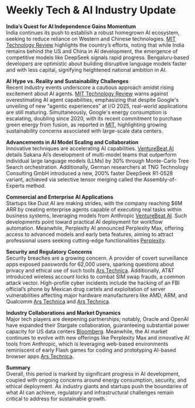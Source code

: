 # Weekly Tech & AI Industry Update

**India’s Quest for AI Independence Gains Momentum**  
India continues its push to establish a robust homegrown AI ecosystem, seeking to reduce reliance on Western and Chinese technologies. [MIT Technology Review](https://www.technologyreview.com/2025/07/04/1119711/the-download-indias-ai-independence-and-predicting-future-epidemics/) highlights the country’s efforts, noting that while India remains behind the US and China in AI development, the emergence of competitive models like DeepSeek signals rapid progress. Bengaluru-based developers are optimistic about building disruptive language models faster and with less capital, signifying heightened national ambition in AI.

**AI Hype vs. Reality and Sustainability Challenges**  
Recent industry events underscore a cautious approach amidst rising excitement about AI agents. [MIT Technology Review](https://www.technologyreview.com/2025/07/03/1119682/the-download-ai-agents-hype-and-googles-electricity-plans/) warns against overestimating AI agent capabilities, emphasizing that despite Google's unveiling of new “agentic experiences” at I/O 2025, real-world applications are still maturing. Simultaneously, Google's energy consumption is escalating, doubling since 2020, with its recent commitment to purchase green energy from fusion, as reported in [MIT](https://www.technologyreview.com/2025/07/03/1119627/google-electricity-fusion-ai/), highlighting growing sustainability concerns associated with large-scale data centers.

**Advancements in AI Model Scaling and Collaboration**  
Innovative techniques are accelerating AI capabilities. [VentureBeat AI](https://venturebeat.com/ai/sakana-ais-treequest-deploy-multi-model-teams-that-outperform-individual-llms-by-30/) details Sakana AI’s development of multi-model teams that outperform individual large language models (LLMs) by 30% through Monte-Carlo Tree Search orchestration. Additionally, German researchers at TNG Technology Consulting GmbH introduced a new, 200% faster DeepSeek R1-0528 variant, achieved via selective tensor merging called the Assembly-of-Experts method.

**Commercial and Enterprise AI Applications**  
Startups like Dust AI are making strides, with the company reaching $6M ARR by creating enterprise agents capable of executing real tasks within business systems, leveraging models from Anthropic [VentureBeat AI](https://venturebeat.com/ai/dust-hits-6m-arr-helping-enterprises-build-ai-agents-that-actually-do-stuff-instead-of-just-talking/). Such developments point toward practical AI deployment for workflow automation. Meanwhile, Perplexity AI announced Perplexity Max, offering access to advanced models and early beta features, aiming to attract professional users seeking cutting-edge functionalities [Perplexity](https://www.perplexity.ai/hub/blog/introducing-perplexity-max).

**Security and Regulatory Concerns**  
Security breaches are a growing concern. A provider of covert surveillance apps exposed passwords for 62,000 users, sparking questions about privacy and ethical use of such tools [Ars Technica](https://arstechnica.com/security/2025/07/provider-of-covert-surveillance-app-spills-passwords-for-62000-users/). Additionally, AT&T introduced wireless account locks to combat SIM swap frauds, a common attack vector. High-profile cyber incidents include the hacking of an FBI official’s phone by Mexican drug cartels and exploitation of server vulnerabilities affecting major hardware manufacturers like AMD, ARM, and Qualcomm [Ars Technica](https://arstechnica.com/security/2025/06/mexican-drug-cartel-hacked-fbi-officials-phone-to-track-informant-report-says/) and [Ars Technica](https://arstechnica.com/security/2025/06/active-exploitation-of-ami-management-tool-imperils-thousands-of-servers/).

**Industry Collaborations and Market Dynamics**  
Major tech players are deepening partnerships; notably, Oracle and OpenAI have expanded their Stargate collaboration, guaranteeing substantial power capacity for US data centers [Bloomberg](https://www.bloomberg.com/news/articles/2025-07-02/oracle-openai-ink-stargate-deal-for-4-5-gigawatts-of-us-data-center-power). Meanwhile, the AI market continues to evolve with new offerings like Perplexity Max and innovative AI tools from Anthropic, which is leveraging web-based environments reminiscent of early Flash games for coding and prototyping AI-based browser apps [Ars Technica](https://arstechnica.com/ai/2025/06/anthropic-summons-the-spirit-of-flash-games-for-the-ai-age/).

**Summary**  
Overall, this period is marked by significant progress in AI development, coupled with ongoing concerns around energy consumption, security, and ethical deployment. As industry giants and startups push the boundaries of what AI can achieve, regulatory and infrastructural challenges remain critical to address for sustainable growth.